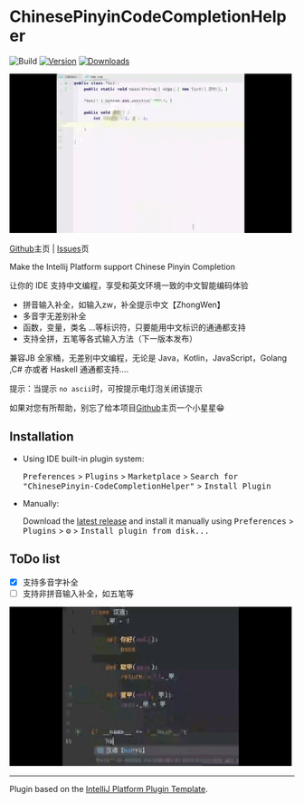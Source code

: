 # ChinesePinyinCodeCompletionHelper

![Build](https://github.com/tuchg/ChinesePinyin-CodeCompletionHelper/workflows/Build/badge.svg)
[![Version](https://img.shields.io/jetbrains/plugin/v/14838.svg)](https://plugins.jetbrains.com/plugin/14838)
[![Downloads](https://img.shields.io/jetbrains/plugin/d/14838.svg)](https://plugins.jetbrains.com/plugin/14838)


![Java演示](screenshots/java.GIF)

<!-- Plugin description -->

<a href="https://github.com/tuchg/ChinesePinyin-CodeCompletionHelper">Github</a>主页 | <a href="https://github.com/tuchg/ChinesePinyin-CodeCompletionHelper/issues">Issues</a>页  

Make the Intellij Platform support Chinese Pinyin Completion

让你的 IDE 支持中文编程，享受和英文环境一致的中文智能编码体验

* 拼音输入补全，如输入zw，补全提示中文【ZhongWen】
* 多音字无差别补全
* 函数，变量，类名 ...等标识符，只要能用中文标识的通通都支持
* 支持全拼，五笔等各式输入方法（下一版本发布）

兼容JB 全家桶，无差别中文编程，无论是 Java，Kotlin，JavaScript，Golang ,C# 亦或者 Haskell 通通都支持....

<p></p>

提示：当提示 `no ascii`时，可按提示电灯泡关闭该提示

如果对您有所帮助，别忘了给本项目<a href="https://github.com/tuchg/ChinesePinyin-CodeCompletionHelper">Github</a>主页一个小星星😁

<!-- Plugin description end -->



## Installation

- Using IDE built-in plugin system:
  
  <kbd>Preferences</kbd> > <kbd>Plugins</kbd> > <kbd>Marketplace</kbd> > <kbd>Search for "ChinesePinyin-CodeCompletionHelper"</kbd> >
  <kbd>Install Plugin</kbd>
  
- Manually:

  Download the [latest release](https://github.com/tuchg/ChinesePinyin-CodeCompletionHelper/releases/latest) and install it manually using
  <kbd>Preferences</kbd> > <kbd>Plugins</kbd> > <kbd>⚙️</kbd> > <kbd>Install plugin from disk...</kbd>

## ToDo list
- [x] 支持多音字补全
- [ ] 支持非拼音输入补全，如五笔等

![Python 演示](screenshots/py.GIF)

---
Plugin based on the [IntelliJ Platform Plugin Template][template].

[template]: https://github.com/JetBrains/intellij-platform-plugin-template
